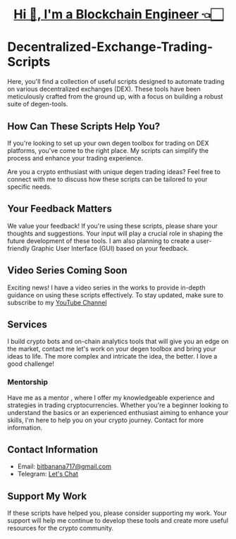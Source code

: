 <h1 align="center"><a href="https://t.me/chain_crafts" target="_blank">Hi 👋, I'm a Blockchain Engineer 👈🏻</a></h1>

# Decentralized-Exchange-Trading-Scripts

Here, you'll find a collection of useful scripts designed to automate trading on various decentralized exchanges (DEX). These tools have been meticulously crafted from the ground up, with a focus on building a robust suite of degen-tools.

## How Can These Scripts Help You?

If you're looking to set up your own degen toolbox for trading on DEX platforms, you've come to the right place. My scripts can simplify the process and enhance your trading experience.

Are you a crypto enthusiast with unique degen trading ideas? Feel free to connect with me to discuss how these scripts can be tailored to your specific needs.



## Your Feedback Matters

We value your feedback! If you're using these scripts, please share your thoughts and suggestions. Your input will play a crucial role in shaping the future development of these tools. I am also planning to create a user-friendly Graphic User Interface (GUI) based on your feedback.

## Video Series Coming Soon
Exciting news! I have a video series in the works to provide in-depth guidance on using these scripts effectively. To stay updated, make sure to subscribe to my [YouTube Channel](https://www.youtube.com/@henrytirla) 


## Services
I build crypto bots and on-chain analytics tools that will give you an edge on the market, contact me let's work on your degen toolbox and bring your ideas to life.
The more complex and intricate the idea, the better. I love a good challenge!
 ### Mentorship

  Have me as a mentor , where I offer my knowledgeable experience and strategies in trading cryptocurrencies. Whether you're a beginner looking to understand the basics or an 
  experienced enthusiast aiming to enhance your skills, I'm here to help you on your crypto journey. Contact for more information.



## Contact Information

- Email: bitbanana717@gmail.com
- Telegram: [Let's Chat](https://t.me/chain_crafts)

## Support My Work
If these scripts have helped you, please consider supporting my work. Your support will help me continue to develop these tools and create more useful resources for the crypto community.

